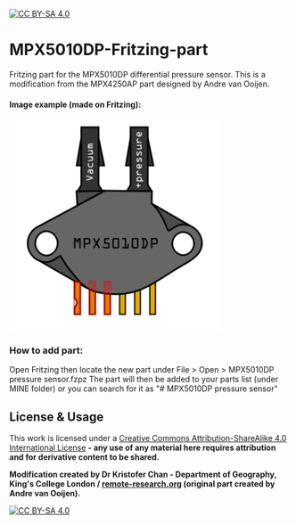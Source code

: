 [![CC BY-SA 4.0][cc-by-sa-shield]][cc-by-sa]
# MPX5010DP-Fritzing-part
Fritzing part for the MPX5010DP differential pressure sensor. This is a modification from the MPX4250AP part designed by Andre van Ooijen.


#### Image example (made on Fritzing):
![MPX5010DP.png](MPX5010DP.png)



### How to add part:
Open Fritzing then locate the new part under File > Open > MPX5010DP pressure sensor.fzpz The part will then be added to your parts list (under MINE folder) or you can search for it as "# MPX5010DP pressure sensor"




## License & Usage
This work is licensed under a [Creative Commons Attribution-ShareAlike 4.0 International License](http://creativecommons.org/licenses/by-sa/4.0/) **- any use of any material here requires attribution and for derivative content to be shared.**

**Modification created by Dr Kristofer Chan - Department of Geography, King's College London / [remote-research.org](https://remote-research.org) (original part created by Andre van Ooijen).**

[![CC BY-SA 4.0][cc-by-sa-image]][cc-by-sa]

[cc-by-sa]: http://creativecommons.org/licenses/by-sa/4.0/
[cc-by-sa-image]: https://licensebuttons.net/l/by-sa/4.0/88x31.png
[cc-by-sa-shield]: https://img.shields.io/badge/License-CC%20BY--SA%204.0-lightgrey.svg
